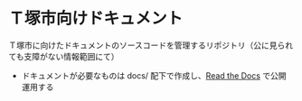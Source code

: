 # Ｔ塚市向けドキュメント

Ｔ塚市に向けたドキュメントのソースコードを管理するリポジトリ（公に見られても支障がない情報範囲にて）

- ドキュメントが必要なものは docs/ 配下で作成し、[Read the Docs](http://tzuka.readthedocs.io/) で公開運用する


